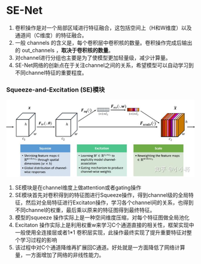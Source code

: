 # SE-Net

1. 卷积操作是对一个局部区域进行特征融合，这包括空间上（H和W维度）以及通道间（C维度）的特征融合。
2. 一般 channels 的含义是，每个卷积层中卷积核的数量。卷积操作完成后输出的 out_channels ，**取决于卷积核的数量**。
3. 对channel进行分组也主要是为了使模型更加轻量级，减少计算量。
4. SE-Net网络的创新点在于关注channel之间的关系，希望模型可以自动学习到不同channel特征的重要程度。

### Squeeze-and-Excitation (SE)模块

![img](SENet.assets/v2-77affb3d6037ab0fa4f564f30c38031b_720w.jpg)

1. SE模块是在channel维度上做attention或者gating操作
2. SE模块首先对卷积得到的特征图进行Squeeze操作，得到channel级的全局特征，然后对全局特征进行Excitaton操作，学习各个channel间的关系，也得到不同channel的权重，最后乘以原来的特征图得到最终特征。
3. 模型的squeeze 操作实际上是一种空间维度压缩，对每个特征图做全局池化
4. Excitaton 操作实际上是利用权重w来学习C个通道直接的相关性，框架实现中一般使用全连接层或者1*1 卷积层实现，此操作最终实现了提升重要特征对整个学习过程的影响
5. 该过程中对C个通道降维再扩展回C通道。好处就是一方面降低了网络计算量，一方面增加了网络的非线性能力。